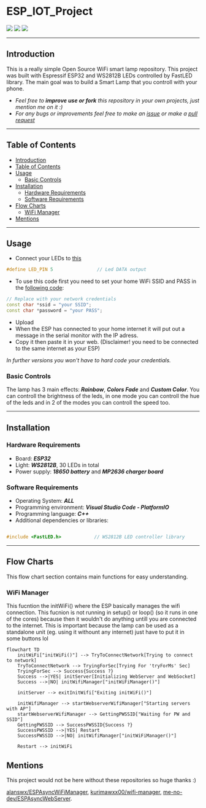 # ESP_IOT_Project
![](https://img.shields.io/github/v/release/martinvichnal/ESP_IOT_Project)
![](https://img.shields.io/github/last-commit/martinvichnal/ESP_IOT_Project)
![](https://img.shields.io/github/issues/martinvichnal/ESP_IOT_Project)

------------------------------------------------------------------------------------------------------------------------------

## Introduction
This is a really simple Open Source WiFi smart lamp repository. This project was built with Espressif ESP32 and WS2812B LEDs controlled by FastLED library.
The main goal was to build a Smart Lamp that you controll with your phone.

- *Feel free to **improve use or fork** this repository in your own projects, just mention me on it :)*
- *For any bugs or improvements feel free to make an [issue](https://github.com/martinvichnal/ESP_IOT_Project/issues) or make a [pull request](https://github.com/martinvichnal/ESP_IOT_Project/pulls)*



------------------------------------------------------------------------------------------------------------------------------


## Table of Contents
- [Introduction](#introduction)
- [Table of Contents](#table-of-contents)
- [Usage](#usage)
	 - [Basic Controls](#basic-controls) 
- [Installation](#installation)
    - [Hardware Requirements](#hardware-requirements)
    - [Software Requirements](#software-requirements)
- [Flow Charts](#flow-charts)
    - [WiFi Manager](#wifi-manager)
- [Mentions](#mentions)

------------------------------------------------------------------------------------------------------------------------------


## Usage
- Connect your LEDs to [this](https://github.com/martinvichnal/ESP_IOT_Project/blob/b9c0bc6115a8d086cfb76bf80369942787a9aea7/src/main.cpp#LL111C42-L111C42)
```C++
#define LED_PIN 5                // Led DATA output
```
- To use this code first you need to set your home WiFi SSID and PASS in the [following code](https://github.com/martinvichnal/ESP_IOT_Project/blob/ecf1069e504b3fa3c4f153a6b806b2fd85c221e6/src/main.cpp#L80):
```C++
// Replace with your network credentials
const char *ssid = "your SSID";
const char *password = "your PASS";
```
- Upload
- When the ESP has connected to your home internet it will put out a message in the serial monitor with the IP adress.
- Copy it then paste it in your web. (Disclaimer! you need to be connected to the same internet as your ESP)

*In further versions you won't have to hard code your credentials.*

### Basic Controls
The lamp has 3 main effects: ***Rainbow***, ***Colors Fade*** and ***Custom Color***.
You can controll the brightness of the leds, in one mode you can controll the hue of the leds and in 2 of the modes you can controll the speed too.



------------------------------------------------------------------------------------------------------------------------------

## Installation

### Hardware Requirements
- Board: ***ESP32***
- Light: ***WS2812B***, 30 LEDs in total
- Power supply: ***18650 battery*** and ***MP2636 charger board***

### Software Requirements
- Operating System: ***ALL***
- Programming environment: ***Visual Studio Code - PlatformIO***
- Programming language: ***C++***
- Additional dependencies or libraries:
```C++

#include <FastLED.h>            // WS2812B LED controller library
```

------------------------------------------------------------------------------------------------------------------------------

## Flow Charts

This flow chart section contains main functions for easy understanding.

### WiFi Manager
This fucntion the initWiFi() where the ESP basically manages the wifi connection.
This fucnion is not running in setup() or loop() (so it runs in one of the cores) because then it wouldn't do anything untill you are connected to the internet. This is important because the lamp can be used as a standalone unit (eg. using it withount any internet) just have to put it in some buttons lol
```mermaid
flowchart TD
    initWiFi["initWiFi()"] --> TryToConnectNetwork[Trying to connect to network]
    TryToConnectNetwork --> TryingForSec[Trying For 'tryForMs' Sec]
    TryingForSec --> Success{Success ?}
    Success -->|YES| initServer[Initializing WebServer and WebSocket]
    Success -->|NO| initWifiManager["initWiFiManager()"]

    initServer --> exitInitWifi["Exiting initWiFi()"]

    initWifiManager --> startWebserverWifiManager["Starting servers with AP"]
    startWebserverWifiManager --> GettingPWSSID["Waiting for PW and SSID"]
    GettingPWSSID --> SuccessPWSSID{Success ?}
    SuccessPWSSID -->|YES| Restart
    SuccessPWSSID -->|NO| initWifiManager["initWiFiManager()"]

    Restart --> initWiFi
```


## Mentions
This project would not be here without these repositories so huge thanks :)

[alanswx/ESPAsyncWiFiManager](https://github.com/alanswx/ESPAsyncWiFiManager),
[kurimawxx00/wifi-manager](https://github.com/kurimawxx00/wifi-manager),
[me-no-dev/ESPAsyncWebServer](https://github.com/me-no-dev/ESPAsyncWebServer).
